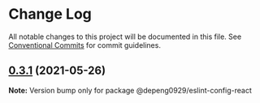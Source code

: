 # Change Log

All notable changes to this project will be documented in this file.
See [Conventional Commits](https://conventionalcommits.org) for commit guidelines.

## [0.3.1](https://github.com/Depeng0929/eslint-config/compare/v0.3.0...v0.3.1) (2021-05-26)

**Note:** Version bump only for package @depeng0929/eslint-config-react
